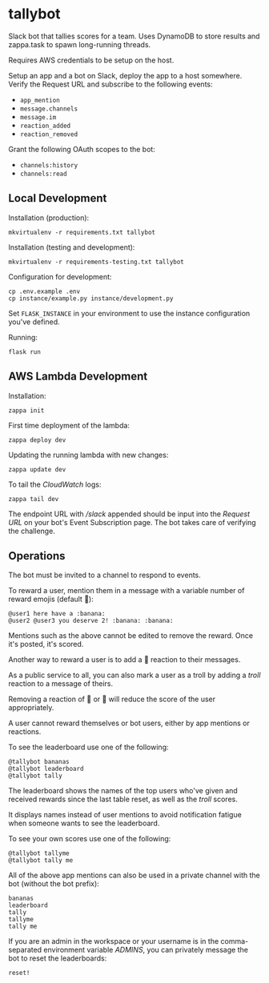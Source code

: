 # tallybot

Slack bot that tallies scores for a team. Uses DynamoDB to store results and zappa.task to spawn long-running threads.

Requires AWS credentials to be setup on the host.

Setup an app and a bot on Slack, deploy the app to a host somewhere. Verify the Request URL and subscribe to the following events:

- `app_mention`
- `message.channels`
- `message.im`
- `reaction_added`
- `reaction_removed`

Grant the following OAuth scopes to the bot:

- `channels:history`
- `channels:read`

## Local Development

Installation (production):

    mkvirtualenv -r requirements.txt tallybot

Installation (testing and development):

    mkvirtualenv -r requirements-testing.txt tallybot

Configuration for development:

    cp .env.example .env
    cp instance/example.py instance/development.py

Set `FLASK_INSTANCE` in your environment to use the instance configuration you've defined.

Running:

    flask run

## AWS Lambda Development

Installation:

    zappa init

First time deployment of the lambda:

    zappa deploy dev

Updating the running lambda with new changes:

    zappa update dev

To tail the _CloudWatch_ logs:

    zappa tail dev

The endpoint URL with _/slack_ appended should be input into the _Request URL_ on your bot's Event Subscription page. The bot takes care of verifying the challenge.

## Operations

The bot must be invited to a channel to respond to events.

To reward a user, mention them in a message with a variable number of reward emojis (default :banana:):

    @user1 here have a :banana:
    @user2 @user3 you deserve 2! :banana: :banana:

Mentions such as the above cannot be edited to remove the reward. Once it's posted, it's scored.

Another way to reward a user is to add a :banana: reaction to their messages.

As a public service to all, you can also mark a user as a troll by adding a _troll_ reaction to a message of theirs.

Removing a reaction of :banana: or :troll: will reduce the score of the user appropriately.

A user cannot reward themselves or bot users, either by app mentions or reactions.

To see the leaderboard use one of the following:

    @tallybot bananas
    @tallybot leaderboard
    @tallybot tally

The leaderboard shows the names of the top users who've given and received rewards since the last table reset, as well as the _troll_ scores.

It displays names instead of user mentions to avoid notification fatigue when someone wants to see the leaderboard.

To see your own scores use one of the following:

    @tallybot tallyme
    @tallybot tally me

All of the above app mentions can also be used in a private channel with the bot (without the bot prefix):

    bananas
    leaderboard
    tally
    tallyme
    tally me

If you are an admin in the workspace or your username is in the comma-separated environment variable _ADMINS_, you can privately message the bot to reset the leaderboards:

    reset!
